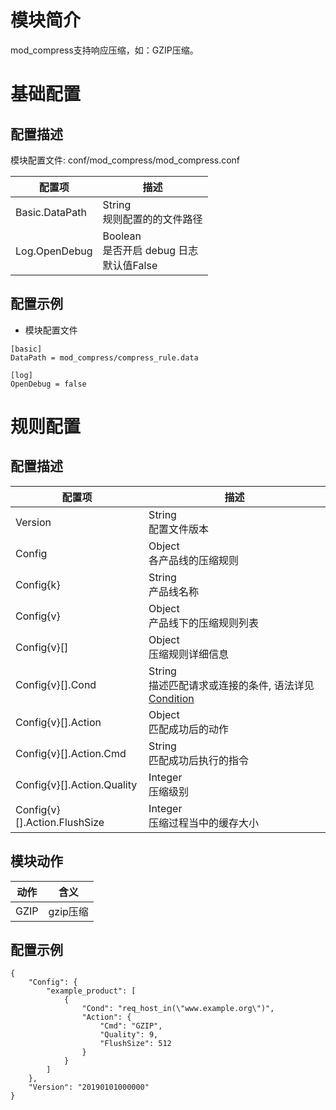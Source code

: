 # 模块简介 

mod_compress支持响应压缩，如：GZIP压缩。

# 基础配置
## 配置描述
模块配置文件: conf/mod_compress/mod_compress.conf

| 配置项                | 描述                                        |
| ---------------------| ------------------------------------------- |
| Basic.DataPath            | String<br>规则配置的的文件路径 |
| Log.OpenDebug           | Boolean<br>是否开启 debug 日志<br>默认值False |

## 配置示例
- 模块配置文件
```
[basic]
DataPath = mod_compress/compress_rule.data

[log]
OpenDebug = false
```

# 规则配置
## 配置描述
| 配置项  | 描述                                                           |
| ------- | -------------------------------------------------------------- |
| Version | String<br>配置文件版本 |
| Config | Object<br>各产品线的压缩规则 |
| Config{k} | String<br>产品线名称 |
| Config{v} | Object<br>产品线下的压缩规则列表 |
| Config{v}[] | Object<br>压缩规则详细信息 |
| Config{v}[].Cond | String<br>描述匹配请求或连接的条件, 语法详见[Condition](../../condition/condition_grammar.md) |
| Config{v}[].Action | Object<br>匹配成功后的动作|
| Config{v}[].Action.Cmd | String<br>匹配成功后执行的指令 |
| Config{v}[].Action.Quality | Integer<br>压缩级别 |
| Config{v}[].Action.FlushSize | Integer<br>压缩过程当中的缓存大小 |

## 模块动作

| 动作                    | 含义                     |
| ------------------------| -------------------------|
| GZIP                    | gzip压缩                 |

## 配置示例
```
{
    "Config": {
        "example_product": [
            {
                "Cond": "req_host_in(\"www.example.org\")",
                "Action": {
                    "Cmd": "GZIP",
                    "Quality": 9,
                    "FlushSize": 512
                }
            }
        ]
    },
    "Version": "20190101000000"
}
```
